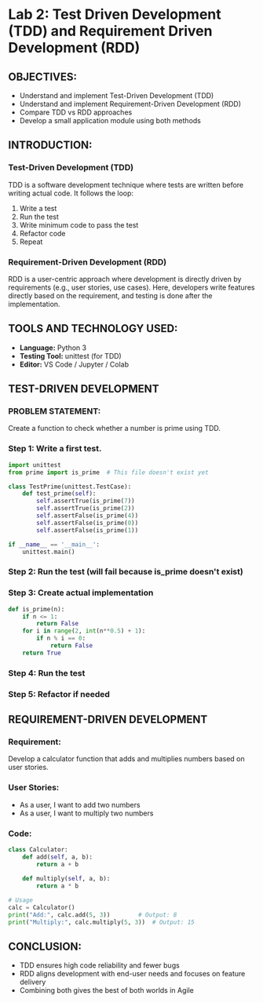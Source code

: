 # Lab 2: Test Driven Development (TDD) and Requirement Driven Development (RDD)

## OBJECTIVES:
- Understand and implement Test-Driven Development (TDD)
- Understand and implement Requirement-Driven Development (RDD)
- Compare TDD vs RDD approaches
- Develop a small application module using both methods

## INTRODUCTION:

### Test-Driven Development (TDD)
TDD is a software development technique where tests are written before writing actual code. It follows the loop:

1. Write a test
2. Run the test
3. Write minimum code to pass the test
4. Refactor code
5. Repeat

### Requirement-Driven Development (RDD)
RDD is a user-centric approach where development is directly driven by requirements (e.g., user stories, use cases). Here, developers write features directly based on the requirement, and testing is done after the implementation.

## TOOLS AND TECHNOLOGY USED:
- **Language:** Python 3
- **Testing Tool:** unittest (for TDD)
- **Editor:** VS Code / Jupyter / Colab

## TEST-DRIVEN DEVELOPMENT

### PROBLEM STATEMENT:
Create a function to check whether a number is prime using TDD.

### Step 1: Write a first test.

```python
import unittest
from prime import is_prime  # This file doesn't exist yet

class TestPrime(unittest.TestCase):
    def test_prime(self):
        self.assertTrue(is_prime(7))
        self.assertTrue(is_prime(2))
        self.assertFalse(is_prime(4))
        self.assertFalse(is_prime(0))
        self.assertFalse(is_prime(1))

if __name__ == '__main__':
    unittest.main()
```

### Step 2: Run the test (will fail because is_prime doesn't exist)

### Step 3: Create actual implementation

```python
def is_prime(n):
    if n <= 1:
        return False
    for i in range(2, int(n**0.5) + 1):
        if n % i == 0:
            return False
    return True
```

### Step 4: Run the test

### Step 5: Refactor if needed

## REQUIREMENT-DRIVEN DEVELOPMENT

### Requirement:
Develop a calculator function that adds and multiplies numbers based on user stories.

### User Stories:
- As a user, I want to add two numbers
- As a user, I want to multiply two numbers

### Code:

```python
class Calculator:
    def add(self, a, b):
        return a + b
    
    def multiply(self, a, b):
        return a * b

# Usage
calc = Calculator()
print("Add:", calc.add(5, 3))        # Output: 8
print("Multiply:", calc.multiply(5, 3))  # Output: 15
```

## CONCLUSION:
- TDD ensures high code reliability and fewer bugs
- RDD aligns development with end-user needs and focuses on feature delivery
- Combining both gives the best of both worlds in Agile